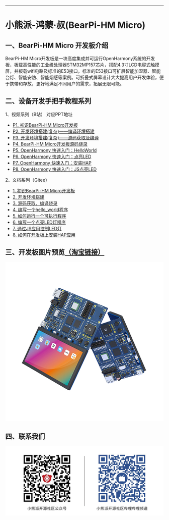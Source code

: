 
---
# 小熊派-鸿蒙·叔(BearPi-HM Micro)

## 一、BearPi-HM Micro 开发板介绍

BearPi-HM Micro开发板是一块高度集成并可运行OpenHarmony系统的开发板，板载高性能的工业级处理器STM32MP157芯片，搭配4.3寸LCD电容式触摸屏，并板载wifi电路及标准的E53接口，标准的E53接口可扩展智能加湿器、智能台灯、智能安防、智能烟感等案例。可折叠式屏幕设计大大提高用户开发体验，便于携带和存放，更好地满足不同用户的需求，拓展无限可能。

## 二、设备开发手把手教程系列

1、视频系列（B站） 对应PPT地址
* [P1. 初识BearPi-HM Micro开发板](https://www.bilibili.com/video/BV12Y411H7ry?p=1)
* [P2. 开发环境搭建(复杂)——编译环境搭建](https://www.bilibili.com/video/BV12Y411H7ry?p=3)
* [P3. 开发环境搭建(复杂)——源码获取及编译](https://www.bilibili.com/video/BV12Y411H7ry?p=4)
* [P4. BearPi-HM Micro开发板源码烧录](https://www.bilibili.com/video/BV12Y411H7ry?p=5)
* [P5. OpenHarmony 快速入门：HelloWorld](https://www.bilibili.com/video/BV12Y411H7ry?p=6)
* [P6. OpenHarmony 快速入门：点亮LED](https://www.bilibili.com/video/BV12Y411H7ry?p=7)
* [P7. OpenHarmony 快速入门：安装HAP](https://www.bilibili.com/video/BV12Y411H7ry?p=8)
* [P8. OpenHarmony 快速入门：JS点亮LED](https://www.bilibili.com/video/BV12Y411H7ry?p=9)

2、文档系列（Gitee）
- [1. 初识BearPi-HM Micro开发板](docs/device-dev/BearPi-HM_Micro开发板介绍.md)
- [2. 开发环境搭建](docs/device-dev/BearPi-HM_Micro开发环境搭建.md)
- [3. 源码获取、编译烧录](docs/device-dev/BearPi-HM_Micro开发板编译调试.md)
- [4. 编写一个hello_world程序](docs/device-dev/编写一个hello_world程序.md)
- [5. 如何运行一个可执行程序](docs/device-dev/如何运行一个可执行程序.md)
- [6. 编写一个点亮LED灯程序](docs/device-dev/编写一个点亮LED灯程序.md)
- [7. 通过JS应用控制LED灯](docs/device-dev/通过JS应用控制LED灯.md)
- [8. 如何在开发板上安装HAP应用](docs/device-dev/如何在开发板上安装HAP应用.md)


## 三、开发板图片预览[（淘宝链接）](https://item.taobao.com/item.htm?id=662078665554)

[![](docs/figures/BearPi-HM_Micro_Info.png)](https://item.taobao.com/item.htm?id=633296694816)


## 四、联系我们



![](docs/figures/bearpi_club_wechat.jpg)

